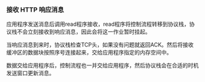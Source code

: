 ### 接收 HTTP 响应消息

应用程序发送消息后调用read程序接收，read程序将控制流程转移到协议栈，协议栈不会立刻接收到响应消息，因此会将这一作业暂时挂起。

当响应消息到来时，协议栈检查TCP头，如果没有问题就返回ACK。然后将接收缓冲区的数据块按照序号连接起来，交给应用程序指定的内存空间中。

数据交给应用程序后，控制流程也一并交给应用程序，然后协议栈会在合适的时机发送窗口更新消息。